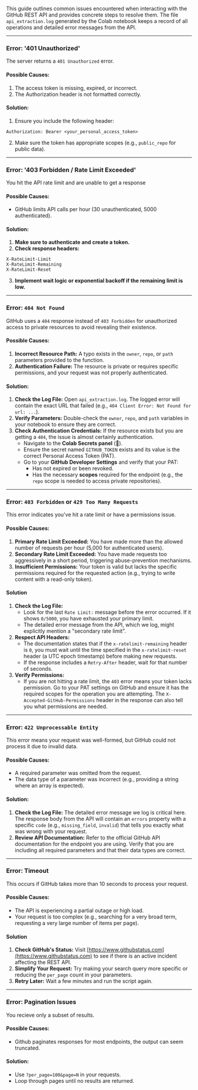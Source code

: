 This guide outlines common issues encountered when interacting with the GitHub REST API and provides concrete steps to resolve them. The file `api_extraction.log` generated by the Colab notebook keeps a record of all operations and detailed error messages from the API.

---
### Error: '401 Unauthorized'
The server returns a `401 Unauthorized` error.

#### Possible Causes:
1. The access token is missing, expired, or incorrect.
2. The Authorization header is not formatted correctly.

#### Solution:
1. Ensure you include the following header:
  ```
  Authorization: Bearer <your_personal_access_token>
  ```
2. Make sure the token has appropriate scopes (e.g., `public_repo` for public data).
---

### Error: '403 Forbidden / Rate Limit Exceeded'
You hit the API rate limit and are unable to get a response

#### Possible Causes:
- GitHub limits API calls per hour (30 unauthenticated, 5000 authenticated).

#### Solution:
1. **Make sure to authenticate and create a token.**
2. **Check response headers:**
  ```
  X-RateLimit-Limit
  X-RateLimit-Remaining
  X-RateLimit-Reset
  ```
3. **Implement wait logic or exponential backoff if the remaining limit is low.**
---

### Error: `404 Not Found`

GitHub uses a `404` response instead of `403 Forbidden` for unauthorized access to private resources to avoid revealing their existence.

#### Possible Causes:
1.  **Incorrect Resource Path:** A typo exists in the `owner`, `repo`, or `path` parameters provided to the function.
2.  **Authentication Failure:** The resource is private or requires specific permissions, and your request was not properly authenticated.

#### Solution:
1.  **Check the Log File:** Open `api_extraction.log`. The logged error will contain the exact URL that failed (e.g., `404 Client Error: Not Found for url: ...`).
2.  **Verify Parameters:** Double-check the `owner`, `repo`, and `path` variables in your notebook to ensure they are correct.
3.  **Check Authentication Credentials:** If the resource exists but you are getting a `404`, the issue is almost certainly authentication.
    * Navigate to the **Colab Secrets panel** (🔑).
    * Ensure the secret named `GITHUB_TOKEN` exists and its value is the correct Personal Access Token (PAT).
    * Go to your **GitHub Developer Settings** and verify that your PAT:
        * Has not expired or been revoked.
        * Has the necessary **scopes** required for the endpoint (e.g., the `repo` scope is needed to access private repositories).

---

### Error: `403 Forbidden` or `429 Too Many Requests`

This error indicates you've hit a rate limit or have a permissions issue.

#### Possible Causes:
1.  **Primary Rate Limit Exceeded:** You have made more than the allowed number of requests per hour (5,000 for authenticated users).
2.  **Secondary Rate Limit Exceeded:** You have made requests too aggressively in a short period, triggering abuse-prevention mechanisms.
3.  **Insufficient Permissions:** Your token is valid but lacks the specific permissions required for the requested action (e.g., trying to write content with a read-only token).

#### Solution
1.  **Check the Log File:**
    * Look for the last `Rate Limit:` message before the error occurred. If it shows `0/5000`, you have exhausted your primary limit.
    * The detailed error message from the API, which we log, might explicitly mention a "secondary rate limit".
2.  **Respect API Headers:**
    * The documentation states that if the `x-ratelimit-remaining` header is `0`, you must wait until the time specified in the `x-ratelimit-reset` header (a UTC epoch timestamp) before making new requests.
    * If the response includes a `Retry-After` header, wait for that number of seconds.
3.  **Verify Permissions:**
    * If you are not hitting a rate limit, the `403` error means your token lacks permission. Go to your PAT settings on GitHub and ensure it has the required scopes for the operation you are attempting. The `X-Accepted-GitHub-Permissions` header in the response can also tell you what permissions are needed.

---

### Error: `422 Unprocessable Entity`

This error means your request was well-formed, but GitHub could not process it due to invalid data.

#### Possible Causes:
* A required parameter was omitted from the request.
* The data type of a parameter was incorrect (e.g., providing a string where an array is expected).

#### Solution:
1.  **Check the Log File:** The detailed error message we log is critical here. The response body from the API will contain an `errors` property with a specific `code` (e.g., `missing_field`, `invalid`) that tells you exactly what was wrong with your request.
2.  **Review API Documentation:** Refer to the official GitHub API documentation for the endpoint you are using. Verify that you are including all required parameters and that their data types are correct.

---

### Error: Timeout

This occurs if GitHub takes more than 10 seconds to process your request.

#### Possible Causes:
* The API is experiencing a partial outage or high load.
* Your request is too complex (e.g., searching for a very broad term, requesting a very large number of items per page).

#### Solution
1.  **Check GitHub's Status:** Visit [https://www.githubstatus.com](https://www.githubstatus.com) to see if there is an active incident affecting the REST API.
2.  **Simplify Your Request:** Try making your search query more specific or reducing the `per_page` count in your parameters.
3.  **Retry Later:** Wait a few minutes and run the script again.
---

### Error: Pagination Issues

You recieve only a subset of results.

#### Possible Causes:
- Github paginates responses for most endpoints, the output can seem truncated.

#### Solution:
- Use `?per_page=100&page=N` in your requests.
- Loop through pages until no results are returned.
